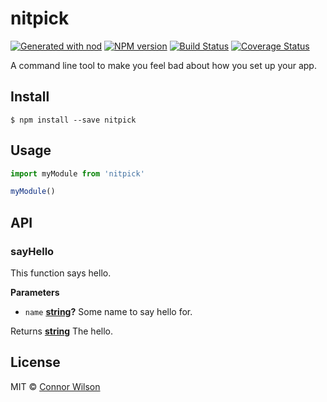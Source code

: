 # nitpick

[![Generated with nod](https://img.shields.io/badge/generator-nod-2196F3.svg?style=flat-square)](https://github.com/diegohaz/nod)
[![NPM version](https://img.shields.io/npm/v/nitpick.svg?style=flat-square)](https://npmjs.org/package/nitpick)
[![Build Status](https://img.shields.io/travis/cwlsn/nitpick/master.svg?style=flat-square)](https://travis-ci.org/cwlsn/nitpick) [![Coverage Status](https://img.shields.io/codecov/c/github/cwlsn/nitpick/master.svg?style=flat-square)](https://codecov.io/gh/cwlsn/nitpick/branch/master)

A command line tool to make you feel bad about how you set up your app.

## Install

    $ npm install --save nitpick

## Usage

```js
import myModule from 'nitpick'

myModule()
```

## API

<!-- Generated by documentation.js. Update this documentation by updating the source code. -->

### sayHello

This function says hello.

**Parameters**

-   `name` **[string](https://developer.mozilla.org/en-US/docs/Web/JavaScript/Reference/Global_Objects/String)?** Some name to say hello for.

Returns **[string](https://developer.mozilla.org/en-US/docs/Web/JavaScript/Reference/Global_Objects/String)** The hello.

## License

MIT © [Connor Wilson](https://cwlsn.com)

